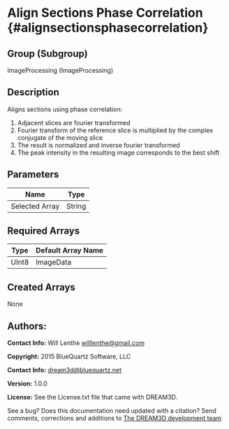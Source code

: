 Align Sections Phase Correlation {#alignsectionsphasecorrelation}
=====

## Group (Subgroup) ##
ImageProcessing (ImageProcessing)

## Description ##
Aligns sections using phase correlation:
   1. Adjacent slices are fourier transformed
   2. Fourier transform of the reference slice is multiplied by the complex conjugate of the moving slice
   3. The result is normalized and inverse fourier transformed
   4. The peak intensity in the resulting image corresponds to the best shift


## Parameters ##
| Name             | Type |
|------------------|------|
| Selected Array | String |


## Required Arrays ##

| Type | Default Array Name | 
|------|--------------------|
| UInt8  | ImageData     |


## Created Arrays ##

None


## Authors: ##

**Contact Info:** Will Lenthe willlenthe@gmail.com

**Copyright:** 2015 BlueQuartz Software, LLC

**Contact Info:** dream3d@bluequartz.net

**Version:** 1.0.0

**License:**  See the License.txt file that came with DREAM3D.




See a bug? Does this documentation need updated with a citation? Send comments, corrections and additions to [The DREAM3D development team](mailto:dream3d@bluequartz.net?subject=Documentation%20Correction)
